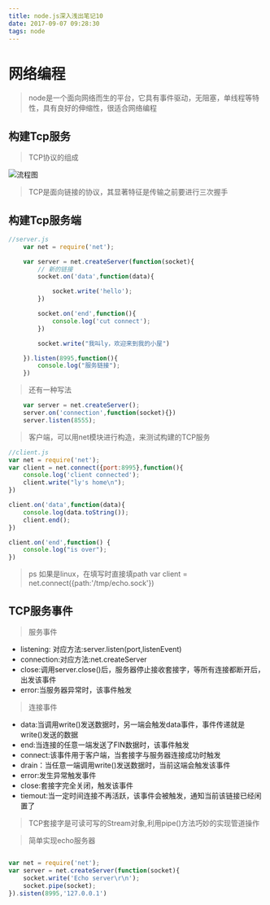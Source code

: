 ```yaml
---
title: node.js深入浅出笔记10
date: 2017-09-07 09:28:30
tags: node
---
```

# 网络编程
>node是一个面向网络而生的平台，它具有事件驱动，无阻塞，单线程等特性，具有良好的伸缩性，很适合网络编程

## 构建Tcp服务

> TCP协议的组成

![流程图](https://aymfx.github.io/img/a20170906/a2.png)

> TCP是面向链接的协议，其显著特征是传输之前要进行三次握手

## 构建Tcp服务端

``` javascript
//server.js
    var net = require('net');

    var server = net.createServer(function(socket){
        // 新的链接
        socket.on('data',function(data){

            socket.write('hello');
        })

        socket.on('end',function(){
            console.log('cut connect');
        })

        socket.write("我叫ly，欢迎来到我的小屋")

    }).listen(8995,function(){
        console.log("服务链接");
    })

```

>还有一种写法

``` javascript
    var server = net.createServer();
    server.on('connection',function(socket){})
    server.listen(8555);
```


>客户端，可以用net模块进行构造，来测试构建的TCP服务

``` javascript
//client.js
var net = require('net');
var client = net.connect({port:8995},function(){
    console.log('client connected');
    client.write("ly's home\n");
})

client.on('data',function(data){
    console.log(data.toString());
    client.end();
})

client.on('end',function() {
    console.log("is over");
})

```

>ps 如果是linux，在填写时直接填path var client = net.connect({path:'/tmp/echo.sock'})

## TCP服务事件

>服务事件
 - listening: 对应方法:server.listen(port,listenEvent)
 - connection:对应方法:net.createServer
 - close:调用server.close()后，服务器停止接收套接字，等所有连接都断开后，出发该事件
 - error:当服务器异常时，该事件触发
 
>连接事件
 - data:当调用write()发送数据时，另一端会触发data事件，事件传递就是write()发送的数据
 - end:当连接的任意一端发送了FIN数据时，该事件触发
 - connect:该事件用于客户端，当套接字与服务器连接成功时触发
 - drain：当任意一端调用write()发送数据时，当前这端会触发该事件
 - error:发生异常触发事件
 - close:套接字完全关闭，触发该事件
 - tiemout:当一定时间连接不再活跃，该事件会被触发，通知当前该链接已经闲置了

>TCP套接字是可读可写的Stream对象,利用pipe()方法巧妙的实现管道操作

>简单实现echo服务器

``` javascript

var net = require('net');
var server = net.createServer(function(socket){
    socket.write('Echo server\r\n');
    socket.pipe(socket);
}).sisten(8995,'127.0.0.1')

```





